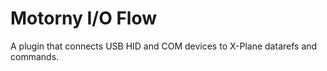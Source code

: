 # Motorny I/O Flow
A plugin that connects USB HID and COM devices to X-Plane datarefs and commands.
